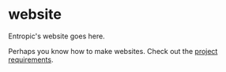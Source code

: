 # website

Entropic's website goes here.

Perhaps you know how to make websites. Check out the [project requirements](https://github.com/entropic-dev/entropic/issues/107).
